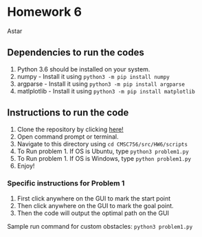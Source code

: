 # Homework 6
Astar

  ## Dependencies to run the codes    
  1. Python 3.6 should be installed on your system.
  2. numpy - Install it using `python3 -m pip install numpy`
  3. argparse - Install it using `python3 -m pip install argparse`
  4. matlplotlib - Install it using `python3 -m pip install matplotlib`

  ## Instructions to run the code
  1. Clone the repository by clicking [here!](https://github.com/DrKraig/CMSC756/) 
  2. Open command prompt or terminal.
  3. Navigate to this directory using `cd CMSC756/src/HW6/scripts`
  4. To Run problem 1. If OS is Ubuntu, type `python3 problem1.py`
  5. To Run problem 1. If OS is Windows, type `python problem1.py`
  8. Enjoy!

  ### Specific instructions for Problem 1
  1. First click anywhere on the GUI to mark the start point 
  2. Then click anywhere on the GUI to mark the goal point.
  3. Then the code will output the optimal path on the GUI

  Sample run command for custom obstacles:
  `python3 problem1.py`

